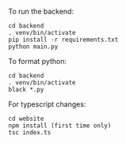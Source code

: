To run the backend:

```
cd backend
. venv/bin/activate
pip install -r requirements.txt
python main.py
```

To format python:
```
cd backend
. venv/bin/activate
black *.py
```

For typescript changes:
```
cd website
npm install (first time only)
tsc index.ts
```